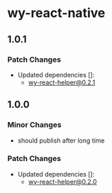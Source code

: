 # wy-react-native

## 1.0.1

### Patch Changes

- Updated dependencies []:
  - wy-react-helper@0.2.1

## 1.0.0

### Minor Changes

- should publish after long time

### Patch Changes

- Updated dependencies []:
  - wy-react-helper@0.2.0
